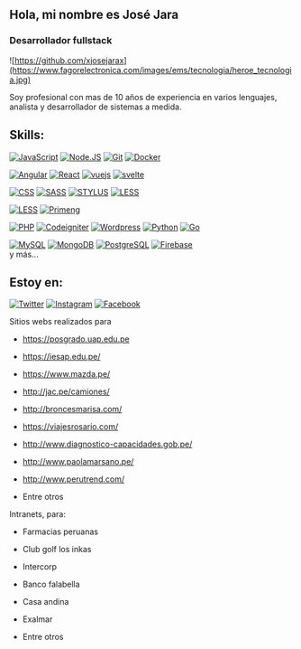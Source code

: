 ## Hola, mi nombre es José Jara
### Desarrollador fullstack

![https://github.com/xjosejarax](https://www.fagorelectronica.com/images/ems/tecnologia/heroe_tecnologia.jpg)

Soy profesional con mas de 10 años de experiencia en varios lenguajes, analista y desarrollador de sistemas a medida.

## Skills:

[![JavaScript](https://img.shields.io/badge/JavaScript-F7DF1E?style=for-the-badge&logo=javascript&logoColor=white&labelColor=101010)]()
[![Node.JS](https://img.shields.io/badge/Node.JS-339933?style=for-the-badge&logo=node.js&logoColor=white&labelColor=101010)]()
[![Git](https://img.shields.io/badge/git-E94C30?style=for-the-badge&logo=git&logoColor=white&labelColor=101010)]()
[![Docker](https://img.shields.io/badge/docker-0DB1E6?style=for-the-badge&logo=docker&logoColor=white&labelColor=101010)]()

[![Angular](https://img.shields.io/badge/Angular-D6002F?style=for-the-badge&logo=angular&logoColor=white&labelColor=101010)]()
[![React](https://img.shields.io/badge/react-5ED4F3?style=for-the-badge&logo=react&logoColor=white&labelColor=101010)]()
[![vuejs](https://img.shields.io/badge/Vuejs-40B27F?style=for-the-badge&logo=vue.js&logoColor=white&labelColor=101010)]()
[![svelte](https://img.shields.io/badge/svelte-F73A00?style=for-the-badge&logo=svelte&logoColor=white&labelColor=101010)]()

[![CSS](https://img.shields.io/badge/CSS-016DB5?style=for-the-badge&logo=css3&logoColor=white&labelColor=101010)]()
[![SASS](https://img.shields.io/badge/sass-C66394?style=for-the-badge&logo=sass&logoColor=white&labelColor=101010)]()
[![STYLUS](https://img.shields.io/badge/stylus-9FBF06?style=for-the-badge&logo=stylus&logoColor=white&labelColor=101010)]()
[![LESS](https://img.shields.io/badge/less-264977?style=for-the-badge&logo=less&logoColor=white&labelColor=101010)]()

[![LESS](https://img.shields.io/badge/bootstrap-533B78?style=for-the-badge&logo=bootstrap&logoColor=white&labelColor=101010)]()
[![Primeng](https://img.shields.io/badge/primeng-D6002F?style=for-the-badge&logo=primeng&logoColor=white&labelColor=101010)]()

[![PHP](https://img.shields.io/badge/php-474a84?style=for-the-badge&logo=php&logoColor=white&labelColor=black)]()
[![Codeigniter](https://img.shields.io/badge/codeigniter-D53605?style=for-the-badge&logo=codeigniter&logoColor=white&labelColor=black)]()
[![Wordpress](https://img.shields.io/badge/wordpress-424242?style=for-the-badge&logo=wordpress&logoColor=white&labelColor=black)]()
[![Python](https://img.shields.io/badge/python-366B98?style=for-the-badge&logo=python&logoColor=white&labelColor=black)]()
[![Go](https://img.shields.io/badge/go-00A7D0?style=for-the-badge&logo=go&logoColor=white&labelColor=black)]()

[![MySQL](https://img.shields.io/badge/MySQL-4479A1?style=for-the-badge&logo=mysql&logoColor=white&labelColor=101010)]()
[![MongoDB](https://img.shields.io/badge/MongoDB-47A248?style=for-the-badge&logo=mongodb&logoColor=white&labelColor=101010)]()
[![PostgreSQL](https://img.shields.io/badge/PostgreSQL-31648C?style=for-the-badge&logo=postgresql&logoColor=white&labelColor=101010)]()
[![Firebase](https://img.shields.io/badge/Firebase-FFCA28?style=for-the-badge&logo=firebase&logoColor=white&labelColor=101010)]()
</br>
y más...
## Estoy en:


[![Twitter](https://img.shields.io/badge/Twitter-@xjosejarax-1DA1F2?style=for-the-badge&logo=twitter&logoColor=white&labelColor=101010)](https://twitter.com/xjosejarax)
[![Instagram](https://img.shields.io/badge/Instagram-@xjosejarax-E4405F?style=for-the-badge&logo=instagram&logoColor=white&labelColor=101010)](https://instagram.com/xjosejarax)
[![Facebook](https://img.shields.io/badge/Facebook-@xjosejarax-1877F2?style=for-the-badge&logo=facebook&logoColor=white&labelColor=101010)](https://facebook.com/xjosejarax)

Sitios webs realizados para

- https://posgrado.uap.edu.pe

- https://iesap.edu.pe/

- https://www.mazda.pe/

- http://jac.pe/camiones/

- http://broncesmarisa.com/

- https://viajesrosario.com/

- http://www.diagnostico-capacidades.gob.pe/

- http://www.paolamarsano.pe/

- http://www.perutrend.com/

- Entre otros

Intranets, para:

- Farmacias peruanas

- Club golf los inkas

- Intercorp

- Banco falabella

- Casa andina

- Exalmar

- Entre otros
